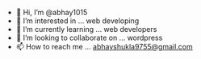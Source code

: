 - 👋 Hi, I’m @abhay1015
- 👀 I’m interested in ... web developing
- 🌱 I’m currently learning ... web developers
- 💞️ I’m looking to collaborate on ... wordpress
- 📫 How to reach me ... abhayshukla9755@gmail.com

<!---
abhay1015/abhay1015 is a ✨ special ✨ repository because its `README.md` (this file) appears on your GitHub profile.
You can click the Preview link to take a look at your changes.
--->
